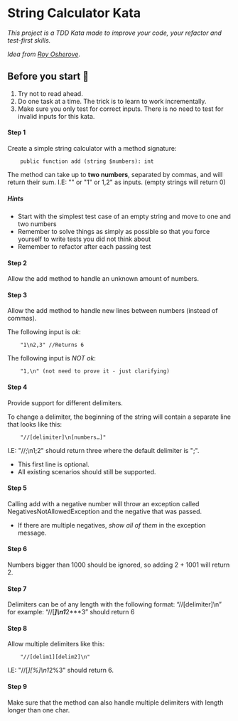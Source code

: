 # String Calculator Kata

_This project is a TDD Kata made to improve your code, your refactor and test-first skills._

_Idea from [Roy Osherove](https://osherove.com/tdd-kata-1/)_.

## Before you start 🚀

1. Try not to read ahead.
2. Do one task at a time. The trick is to learn to work incrementally.
3. Make sure you only test for correct inputs. There is no need to test for invalid inputs for this kata.

#### Step 1
Create a simple string calculator with a method signature:

```
    public function add (string $numbers): int
```

The method can take up to **two numbers**, separated by commas, and will return their sum.
I.E: "" or "1" or 1,2" as inputs. (empty strings will return 0)

##### Hints
- Start with the simplest test case of an empty string and move to one and two numbers
- Remember to solve things as simply as possible so that you force yourself to write tests you did not think about
- Remember to refactor after each passing test

#### Step 2
Allow the add method to handle an unknown amount of numbers.

#### Step 3
Allow the add method to handle new lines between numbers (instead of commas).

The following input is _ok_:
```
    "1\n2,3" //Returns 6
```

The following input is _NOT ok_:
```
    "1,\n" (not need to prove it - just clarifying)
```

#### Step 4

Provide support for different delimiters.

To change a delimiter, the beginning of the string will contain a separate line that looks like this:

```
    "//[delimiter]\n[numbers…]"
```

I.E: "//;\n1;2" should return three where the default delimiter is ";".

- This first line is optional.
- All existing scenarios should still be supported.

#### Step 5
Calling add with a negative number will throw an exception called NegativesNotAllowedException and the negative that was passed.
- If there are multiple negatives, _show all of them_ in the exception message.


#### Step 6
Numbers bigger than 1000 should be ignored, so adding 2 + 1001 will return 2.

#### Step 7
Delimiters can be of any length with the following format: “//[delimiter]\n” for example: “//[***]\n1***2***3” should return 6

#### Step 8
Allow multiple delimiters like this:
```
    "//[delim1][delim2]\n" 
```
I.E: "//[*][%]\n1*2%3" should return 6.

#### Step 9
Make sure that the method can also handle multiple delimiters with length longer than one char.
